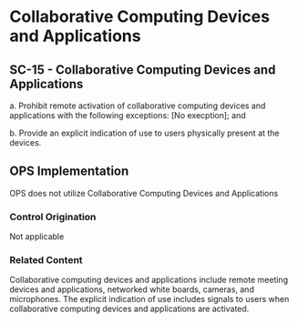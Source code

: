 # Collaborative Computing Devices and Applications
## SC-15 - Collaborative Computing Devices and Applications

a. Prohibit remote activation of collaborative computing devices and applications with the following exceptions: [No execption]; and

b. Provide an explicit indication of use to users physically present at the devices.

## OPS Implementation

OPS does not utilize Collaborative Computing Devices and Applications

### Control Origination

Not applicable

### Related Content

Collaborative computing devices and applications include remote meeting devices and applications, networked white boards, cameras, and microphones. The explicit indication of use includes signals to users when collaborative computing devices and applications are activated.
